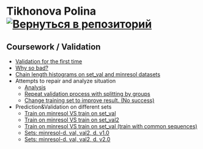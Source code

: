 # Tikhonova Polina    [![Вернуться в репозиторий](https://pollytikhonova.github.io/coursework/GitHub-Mark-32px.png "Вернуться в репозиторий")](https://github.com/PollyTikhonova/coursework/tree/master/validation)
## Coursework / Validation

* [Validation for the first time](https://PollyTikhonova.github.io/coursework/validation/Train,Predict&Validate.%20First%20time.html)
* [Why so bad?](https://PollyTikhonova.github.io/coursework/validation/Train,Predict&Validate.Searching%20reasons%20of%20bad%20prediction.html)
* [Chain length histograms on set_val and minresol datasets](https://PollyTikhonova.github.io/coursework/validation/Chain_length_statisrics_on_minresol.png)
* Attempts to repair and analyze situation
    * [Analysis](https://PollyTikhonova.github.io/coursework/validation/Compare%20same%20parts%20%26%20Nan%20statistics.html)
    * [Repeat validation process with splitting by groups](https://PollyTikhonova.github.io/coursework/validation/Train%2C%20Predict%20%26%20Validate.%20Searching%20reasons%20of%20bad%20prediction-With%20Groups.html)
    * [Change training set to improve result. (No success)](https://PollyTikhonova.github.io/coursework/validation/Train%2C%20Predict%26Validate.%20Without%20proteins%20%26%20resolution%20less%203.5.html)
* Prediction&Validation on different sets
	* [Train on minresol VS train on set_val](https://PollyTikhonova.github.io/coursework/validation/minresol_vs_setval)
	* [Train on minresol VS train on set_val2](https://PollyTikhonova.github.io/coursework/validation/minresol_vs_set_val2)
	* [Train on minresol VS train on set_val (train with common sequences)](https://PollyTikhonova.github.io/coursework/validation/minresol_vs_setval_train_with_common)
	* [Sets: minresol-d. val, val2, d. v1.0](https://pollytikhonova.github.io/coursework/validation/Train,Predict&Validate.%204%20sets%20-%20miresol-d,%20val,%20d,%20val2.html)
	* [Sets: minresol-d. val, val2, d. v2.0](https://pollytikhonova.github.io/coursework/validation/Train,Predict%26Validate.%204%20sets%20-%20%20miresol-d%2C%20%20val%2C%20d%2C%20val2.%20v2.0.html)


